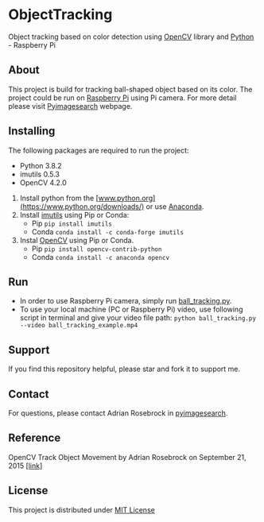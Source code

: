 # ObjectTracking #

Object tracking based on color detection using [OpenCV](https://opencv.org/) library and [Python](https://www.python.org/) - Raspberry Pi

## About ##

This project is build for tracking ball-shaped object based on its color. The project could be run on [Raspberry Pi](https://www.raspberrypi.org/) using Pi camera. For more detail please visit [Pyimagesearch](https://www.pyimagesearch.com/2015/09/21/opencv-track-object-movement/) webpage.

## Installing ##

The following packages are required to run the project:

* Python 3.8.2
* imutils 0.5.3
* OpenCV 4.2.0

1. Install python from the [www.python.org](https://www.python.org/downloads/) or use [Anaconda](https://www.anaconda.com/distribution/).
2. Install [imutils](https://pypi.org/project/imutils/) using Pip or Conda:
    * Pip `pip install imutils`
    * Conda `conda install -c conda-forge imutils`
3. Instal [OpenCV](https://opencv.org/) using Pip or Conda.
    * Pip `pip install opencv-contrib-python`
    * Conda `conda install -c anaconda opencv`

## Run ##

* In order to use Raspberry Pi camera, simply run [ball_tracking.py](https://github.com/Saeid-jhn/ObjectTracking/blob/master/ball_tracking.py).
* To use your local machine (PC or Raspberry Pi) video, use following script in terminal and give your video file path:
`python ball_tracking.py --video ball_tracking_example.mp4`

## Support ##

If you find this repository helpful, please star and fork it to support me.

## Contact ##

For questions, please contact Adrian Rosebrock in [pyimagesearch](https://www.pyimagesearch.com/2015/09/21/opencv-track-object-movement/).

## Reference ##

OpenCV Track Object Movement by Adrian Rosebrock on September 21, 2015 [[link]](https://www.pyimagesearch.com/2015/09/21/opencv-track-object-movement/)

## License ##

This project is distributed under [MIT License](https://github.com/Saeid-jhn/ObjectTracking/blob/master/LICENSE)
